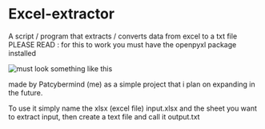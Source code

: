 # Excel-extractor
A script / program that extracts / converts data from excel to a txt file
PLEASE READ : for this to work you must have the openpyxl package installed


![must look something like this](https://user-images.githubusercontent.com/97562509/185231139-aae2532a-8b11-4492-b663-64d8471c616e.png)



made by Patcybermind (me) as a simple project that
i plan on expanding in the future.


To use it simply name
the xlsx (excel file) input.xlsx and the sheet you
want to extract input, then create a text file and
call it output.txt
